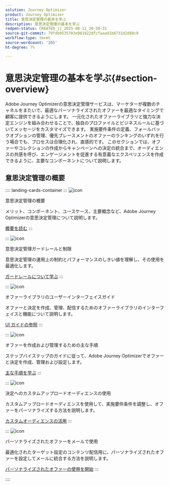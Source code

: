```yaml
---
solution: Journey Optimizer
product: Journey Optimizer
title: 意思決定管理の基本を学ぶ
description: 意思決定管理の基本を学ぶ
redpen-status: CREATED_||_2025-08-11_20-58-31
source-git-commit: 79fdb9535703e961922dfcfaaad1b6731d2d88c0
workflow-type: tm+mt
source-wordcount: '265'
ht-degree: 7%

---
```



# 意思決定管理の基本を学ぶ{#section-overview}

Adobe Journey Optimizerの意思決定管理サービスは、マーケターが複数のチャネルをまたいで、最適なパーソナライズされたオファーを最適なタイミングで顧客に提供できるようにします。 一元化されたオファーライブラリと強力な決定エンジンを組み合わせることで、独自のプロファイルとビジネスルールに基づいてメッセージをカスタマイズできます。 実施要件条件の定義、フォールバックオプションの管理、優先プレースメントのオファーのランキングのいずれを行う場合でも、プロセスは合理化され、直感的です。 このセクションでは、オファーやコレクションの作成からキャンペーンへの決定の統合まで、オーディエンスの共感を呼び、エンゲージメントを促進する有意義なエクスペリエンスを作成できるように、主要なコンポーネントについて説明します。

## 意思決定管理の概要

:::: landing-cards-container
:::
![icon](https://cdn.experienceleague.adobe.com/icons/book.svg)

意思決定管理の概要

メリット、コンポーネント、ユースケース、主要概念など、Adobe Journey Optimizerの意思決定管理について説明します。

[概要を読む](../using/offers/get-started/starting-offer-decisioning.md)
:::

:::
![icon](https://cdn.experienceleague.adobe.com/icons/shield-halved.svg)

意思決定管理ガードレールと制限

意思決定管理の運用上の制約とパフォーマンスのしきい値を理解し、その使用を最適化します。

[ガードレールについて学ぶ](../using/offers/decision-management-guardrails.md)
:::

:::
![icon](https://cdn.experienceleague.adobe.com/icons/gear.svg)

オファーライブラリのユーザーインターフェイスガイド

オファーと決定を作成、管理、配信するためのオファーライブラリのインターフェイスと機能について説明します。

[UI ガイドの参照](../using/offers/get-started/user-interface.md)
:::

:::
![icon](https://cdn.experienceleague.adobe.com/icons/list-check.svg)

オファーを作成および管理するための主な手順

ステップバイステップのガイドに従って、Adobe Journey Optimizerでオファーと決定を作成、管理および設定します。

[主な手順を学ぶ](../using/offers/offer-library/key-steps.md)
:::

:::
![icon](https://cdn.experienceleague.adobe.com/icons/bullseye.svg)

決定へのカスタムアップロードオーディエンスの使用

カスタムアップロードオーディエンスを使用して、実施要件条件を調整し、オファーをパーソナライズする方法を説明します。

[カスタムオーディエンスの活用](../using/offers/custom-upload-decisioning.md)
:::

:::
![icon](https://cdn.experienceleague.adobe.com/icons/circle-play.svg)

パーソナライズされたオファーをメールで使用

最適化されたターゲット設定のコンテンツ配信用に、パーソナライズされたオファーを設定してメールに統合する方法を説明します。

[パーソナライズされたオファーの使用を開始](../using/offers/offers-e2e.md)
:::

::::

